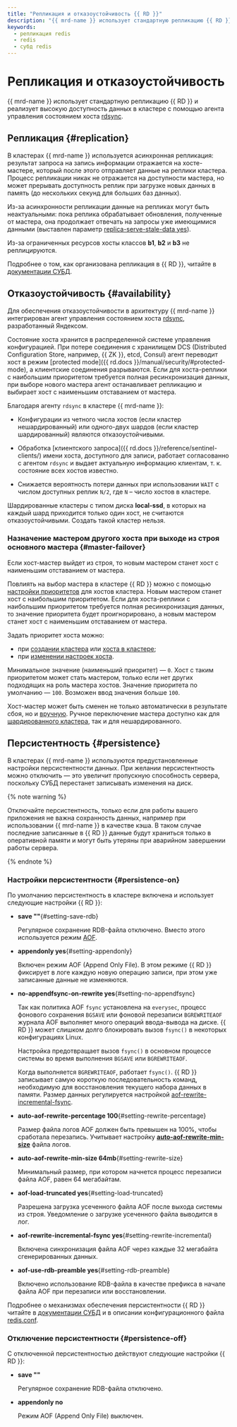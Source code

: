 ```yaml
---
title: "Репликация и отказоустойчивость {{ RD }}"
description: "{{ mrd-name }} использует стандартную репликацию {{ RD }} и реализует высокую доступность данных в кластере с помощью {{ RD }} Sentinel."
keywords:
  - репликация redis
  - redis
  - субд redis
---
```


# Репликация и отказоустойчивость

{{ mrd-name }} использует стандартную репликацию {{ RD }} и реализует высокую доступность данных в кластере с помощью агента управления состоянием хоста [rdsync](https://github.com/yandex/rdsync).

## Репликация {#replication}

В кластерах {{ mrd-name }} используется асинхронная репликация: результат запроса на запись информации отражается на хосте-мастере, который после этого отправляет данные на реплики кластера. Процесс репликации никак не отражается на доступности мастера, но может прерывать доступность реплик при загрузке новых данных в память (до нескольких секунд для больших баз данных).

Из-за асинхронности репликации данные на репликах могут быть неактуальными: пока реплика обрабатывает обновления, полученные от мастера, она продолжает отвечать на запросы уже имеющимися данными (выставлен параметр [replica-serve-stale-data yes](http://download.redis.io/redis-stable/redis.conf)).


Из-за ограниченных ресурсов хосты классов **b1**, **b2** и **b3** не реплицируются.



Подробнее о том, как организована репликация в {{ RD }}, читайте в [документации СУБД](https://redis.io/topics/replication).

## Отказоустойчивость {#availability}

Для обеспечения отказоустойчивости в архитектуру {{ mrd-name }} интегрирован агент управления состоянием хоста [rdsync](https://github.com/yandex/rdsync), разработанный Яндексом.

Состояние хоста хранится в распределенной системе управления конфигурацией. При потере соединения с хранилищем DCS (Distributed Configuration Store, например, {{ ZK }}, etcd, Consul) агент переводит хост в режим [protected mode]({{ rd.docs }}/manual/security/#protected-mode), а клиентские соединения разрываются. Если для хоста-реплики с наибольшим приоритетом требуется полная ресинхронизация данных, при выборе нового мастера агент останавливает репликацию и выбирает хост с наименьшим отставанием от мастера.

Благодаря агенту `rdsync` в кластере {{ mrd-name }}:

* Конфигурации из четного числа хостов (если кластер нешардированный) или одного-двух шардов (если кластер шардированный) являются отказоустойчивыми.

* Обработка [клиентского запроса]({{ rd.docs }}/reference/sentinel-clients/) имени хоста, доступного для записи, работает согласованно с агентом `rdsync` и выдает актуальную информацию клиентам, т. к. состояние всех хостов известно.

* Снижается вероятность потери данных при использовании `WAIT` с числом доступных реплик `N/2`, где `N` – число хостов в кластере.

Шардированные кластеры с типом диска **local-ssd**, в которых на каждый шард приходится только один хост, не считаются отказоустойчивыми. Создать такой кластер нельзя.

### Назначение мастером другого хоста при выходе из строя основного мастера {#master-failover}

Если хост-мастер выйдет из строя, то новым мастером станет хост с наименьшим отставанием от мастера.

Повлиять на выбор мастера в кластере {{ RD }} можно с помощью [настройки приоритетов](../operations/hosts.md#update) для хостов кластера. Новым мастером станет хост с наибольшим приоритетом. Если для хоста-реплики с наибольшим приоритетом требуется полная ресинхронизация данных, то значение приоритета будет проигнорировано, а новым мастером станет хост с наименьшим отставанием от мастера.

Задать приоритет хоста можно:

* при [создании кластера](../operations/cluster-create.md) или [хоста в кластере](../operations/hosts.md#add);
* при [изменении настроек хоста](../operations/hosts.md#update).

Минимальное значение (наименьший приоритет) — `0`. Хост с таким приоритетом может стать мастером, только если нет других подходящих на роль мастера хостов. Значение приоритета по умолчанию — `100`. Возможен ввод значения больше `100`.

Хост-мастер может быть сменен не только автоматически в результате сбоя, но и [вручную](../operations/failover.md). Ручное переключение мастера доступно как для [шардированного кластера](./sharding.md#failover), так и для нешардированного.

## Персистентность {#persistence}

В кластерах {{ mrd-name }} используются предустановленные настройки персистентности данных. При желании персистентность можно отключить — это увеличит пропускную способность сервера, поскольку СУБД перестанет записывать изменения на диск.

{% note warning %}

Отключайте персистентность, только если для работы вашего приложения не важна сохранность данных, например при использовании {{ mrd-name }} в качестве кэша. В таком случае последние записанные в {{ RD }} данные будут храниться только в оперативной памяти и могут быть утеряны при аварийном завершении работы сервера.

{% endnote %}

### Настройки персистентности {#persistence-on}

По умолчанию персистентность в кластере включена и использует следующие настройки {{ RD }}:

* **save ""**{#setting-save-rdb}

  Регулярное сохранение RDB-файла отключено. Вместо этого используется режим [AOF](#setting-appendonly).

* **appendonly yes**{#setting-appendonly}

  Включен режим AOF (Append Only File). В этом режиме {{ RD }} фиксирует в логе каждую новую операцию записи, при этом уже записанные данные не изменяются.

* **no-appendfsync-on-rewrite yes**{#setting-no-appendfsync}

  Так как политика AOF `fsync` установлена на `everysec`, процесс фонового сохранения `BGSAVE` или фоновой перезаписи `BGREWRITEAOF` журнала AOF выполняет много операций ввода-вывода на диске. {{ RD }} может слишком долго блокировать вызов `fsync()` в некоторых конфигурациях Linux.

  Настройка предотвращает вызов `fsync()` в основном процессе системы во время выполнения `BGSAVE` или `BGREWRITEAOF`.

  Когда выполняется `BGREWRITEAOF`, работает `fsync()`. {{ RD }} записывает самую короткую последовательность команд, необходимую для восстановления текущего набора данных в памяти. Размер данных регулируется настройкой [aof-rewrite-incremental-fsync](#setting-rewrite-incremental).

* **auto-aof-rewrite-percentage 100**{#setting-rewrite-percentage}

  Размер файла логов AOF должен быть превышен на 100%, чтобы сработала перезапись. Учитывает настройку [**auto-aof-rewrite-min-size**](#setting-rewrite-size) файла логов.

* **auto-aof-rewrite-min-size 64mb**{#setting-rewrite-size}

  Минимальный размер, при котором начнется процесс перезаписи файла AOF, равен 64 мегабайтам.

* **aof-load-truncated yes**{#setting-load-truncated}

  Разрешена загрузка усеченного файла AOF после выхода системы из строя. Уведомление о загрузке усеченного файла выводится в лог.  

* **aof-rewrite-incremental-fsync yes**{#setting-rewrite-incremental}

  Включена синхронизация файла AOF через каждые 32 мегабайта сгенерированных данных.

* **aof-use-rdb-preamble yes**{#setting-rdb-preamble}

  Включено использование RDB-файла в качестве префикса в начале файла AOF при перезаписи или восстановлении.

Подробнее о механизмах обеспечения персистентности {{ RD }} читайте в [документации СУБД](https://redis.io/topics/persistence) и в описании конфигурационного файла [redis.conf](https://github.com/redis/redis/blob/6.0/redis.conf).

### Отключение персистентности {#persistence-off}

С отключенной персистентностью действуют следующие настройки {{ RD }}:

* **save ""**

  Регулярное сохранение RDB-файла отключено.

* **appendonly no**

  Режим AOF (Append Only File) выключен.
